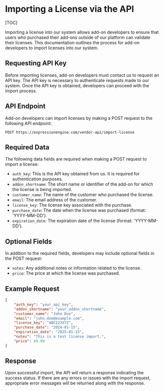 <!--
    This source file is part of the open source project
    ExpressionEngine User Guide (https://github.com/ExpressionEngine/ExpressionEngine-User-Guide)

    @link      https://expressionengine.com/
    @copyright Copyright (c) 2003-2024, Packet Tide, LLC (https://packettide.com)
    @license   https://expressionengine.com/license Licensed under Apache License, Version 2.0
-->

# Importing a License via the API

[TOC]

Importing a license into our system allows add-on developers to ensure that users who purchased their add-ons outside of our platform can validate their licenses. This documentation outlines the process for add-on developers to import licenses into our system.

## Requesting API Key

Before importing licenses, add-on developers must contact us to request an API key. The API key is necessary to authenticate requests made to our system. Once the API key is obtained, developers can proceed with the import process.

## API Endpoint

Add-on developers can import licenses by making a POST request to the following API endpoint:

```
POST https://expressionengine.com/vendor-api/import-license
```

## Required Data

The following data fields are required when making a POST request to import a license:

- `auth_key`: This is the API key obtained from us. It is required for authentication purposes.
- `addon_shortname`: The short name or identifier of the add-on for which the license is being imported.
- `customer_name`: The name of the customer who purchased the license.
- `email`: The email address of the customer.
- `license_key`: The license key associated with the purchase.
- `purchase_date`: The date when the license was purchased (format: 'YYYY-MM-DD').
- `expiration_date`: The expiration date of the license (format: 'YYYY-MM-DD').

## Optional Fields

In addition to the required fields, developers may include optional fields in the POST request:

- `notes`: Any additional notes or information related to the license.
- `price`: The price at which the license was purchased.

## Example Request

```json
{
    "auth_key": "your_api_key",
    "addon_shortname": "your_addon_shortname",
    "customer_name": "John Doe",
    "email": "john.doe@example.com",
    "license_key": "ABC123XYZ",
    "purchase_date": "2024-01-15",
    "expiration_date": "2025-01-15",
    "notes": "This is a test license import.",
    "price": 49.99
}
```

## Response

Upon successful import, the API will return a response indicating the success status. If there are any errors or issues with the import request, appropriate error messages will be returned along with the response.
